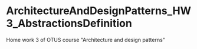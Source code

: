 # ArchitectureAndDesignPatterns_HW3_AbstractionsDefinition
Home work 3 of OTUS course "Architecture and design patterns"

